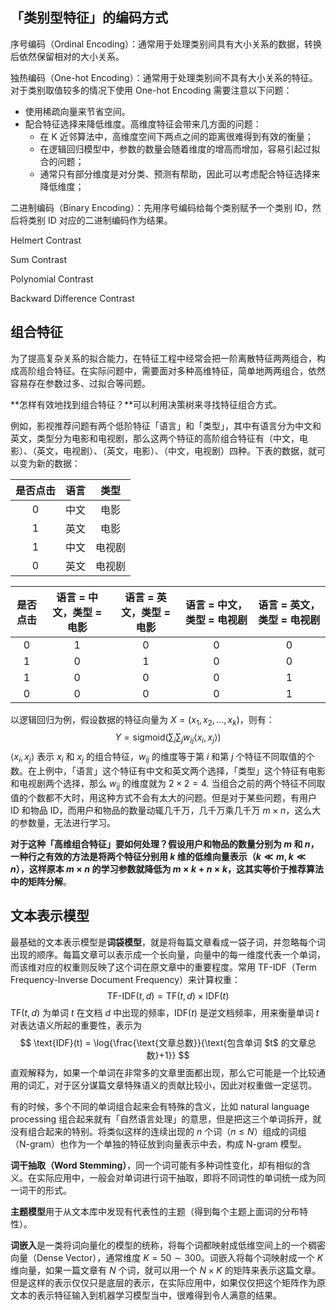 ## 「类别型特征」的编码方式

序号编码（Ordinal Encoding）：通常用于处理类别间具有大小关系的数据，转换后依然保留相对的大小关系。

独热编码（One-hot Encoding）：通常用于处理类别间不具有大小关系的特征。对于类别取值较多的情况下使用 One-hot Encoding 需要注意以下问题：

- 使用稀疏向量来节省空间。
- 配合特征选择来降低维度。高维度特征会带来几方面的问题：
  - 在 K 近邻算法中，高维度空间下两点之间的距离很难得到有效的衡量；
  - 在逻辑回归模型中，参数的数量会随着维度的增高而增加，容易引起过拟合的问题；
  - 通常只有部分维度是对分类、预测有帮助，因此可以考虑配合特征选择来降低维度；

二进制编码（Binary Encoding）：先用序号编码给每个类别赋予一个类别 ID，然后将类别 ID 对应的二进制编码作为结果。

Helmert Contrast

Sum Contrast

Polynomial Contrast

Backward Difference Contrast

## 组合特征

为了提高复杂关系的拟合能力，在特征工程中经常会把一阶离散特征两两组合，构成高阶组合特征。在实际问题中，需要面对多种高维特征，简单地两两组合，依然容易存在参数过多、过拟合等问题。

**怎样有效地找到组合特征？**可以利用决策树来寻找特征组合方式。

例如，影视推荐问题有两个低阶特征「语言」和「类型」，其中有语言分为中文和英文，类型分为电影和电视剧，那么这两个特征的高阶组合特征有（中文，电影）、（英文，电视剧）、（英文，电影）、（中文，电视剧）四种。下表的数据，就可以变为新的数据：

| 是否点击 | 语言 |  类型  |
| :------: | :--: | :----: |
|    0     | 中文 |  电影  |
|    1     | 英文 |  电影  |
|    1     | 中文 | 电视剧 |
|    0     | 英文 | 电视剧 |

| 是否点击 | 语言 = 中文，类型 = 电影 | 语言 = 英文，类型 = 电影 | 语言 = 中文，类型 = 电视剧 | 语言 = 英文，类型 = 电视剧 |
| :------: | :----------------------: | :----------------------: | :------------------------: | :------------------------: |
|    0     |            1             |            0             |             0              |             0              |
|    1     |            0             |            1             |             0              |             0              |
|    1     |            0             |            0             |             0              |             1              |
|    0     |            0             |            0             |             0              |             1              |

以逻辑回归为例，假设数据的特征向量为 $X=(x_1,x_2,\dots,x_k)$，则有：
$$
Y=\text{sigmoid}(\sum_i\sum_jw_{ij}\langle x_i,x_j\rangle)
$$
$\langle x_i,x_j\rangle$ 表示 $x_i$ 和 $x_j$ 的组合特征，$w_{ij}$ 的维度等于第 $i$ 和第 $j$ 个特征不同取值的个数。在上例中，「语言」这个特征有中文和英文两个选择，「类型」这个特征有电影和电视剧两个选择，那么 $w_{ij}$ 的维度就为 $2\times 2=4$. 当组合之前的两个特征不同取值的个数都不大时，用这种方式不会有太大的问题。但是对于某些问题，有用户 ID 和物品 ID，而用户和物品的数量动辄几千万，几千万乘几千万 $m\times n$，这么大的参数量，无法进行学习。

**对于这种「高维组合特征」要如何处理？**假设用户和物品的数量分别为 $m$ 和 $n$，一种行之有效的方法是将两个特征分别用 $k$ 维的低维向量表示（$k\ll m,k\ll n$），这样原本 $m\times n$ 的学习参数就降低为 $m\times k + n\times k$，这其实等价于推荐算法中的**矩阵分解**。

## 文本表示模型

最基础的文本表示模型是**词袋模型**，就是将每篇文章看成一袋子词，并忽略每个词出现的顺序。每篇文章可以表示成一个长向量，向量中的每一维度代表一个单词，而该维对应的权重则反映了这个词在原文章中的重要程度。常用 TF-IDF（Term Frequency-Inverse Document Frequency）来计算权重：
$$
\text{TF-IDF}(t,d)=\text{TF}(t,d)\times \text{IDF}(t)
$$
$\text{TF}(t,d)$ 为单词 $t$ 在文档 $d$ 中出现的频率，$\text{IDF}(t)$ 是逆文档频率，用来衡量单词 $t$ 对表达语义所起的重要性，表示为
$$
\text{IDF}(t) = \log{\frac{\text{文章总数}}{\text{包含单词 $t$ 的文章总数}+1}}
$$
直观解释为，如果一个单词在非常多的文章里面都出现，那么它可能是一个比较通用的词汇，对于区分谋篇文章特殊语义的贡献比较小，因此对权重做一定惩罚。

有的时候，多个不同的单词组合起来会有特殊的含义，比如 natural language processing 组合起来就有「自然语言处理」的意思，但是把这三个单词拆开，就没有组合起来的特别。将类似这样的连续出现的 $n$ 个词（$n\le N$）组成的词组（N-gram）也作为一个单独的特征放到向量表示中去，构成 N-gram 模型。

**词干抽取（Word Stemming）**，同一个词可能有多种词性变化，却有相似的含义。在实际应用中，一般会对单词进行词干抽取，即将不同词性的单词统一成为同一词干的形式。

**主题模型**用于从文本库中发现有代表性的主题（得到每个主题上面词的分布特性）。

**词嵌入**是一类将词向量化的模型的统称，将每个词都映射成低维空间上的一个稠密向量（Dense Vector），通常维度 $K=50\sim 300$。词嵌入将每个词映射成一个 $K$ 维向量，如果一篇文章有 $N$ 个词，就可以用一个 $N\times K$ 的矩阵来表示这篇文章。但是这样的表示仅仅只是底层的表示，在实际应用中，如果仅仅把这个矩阵作为原文本的表示特征输入到机器学习模型当中，很难得到令人满意的结果。

